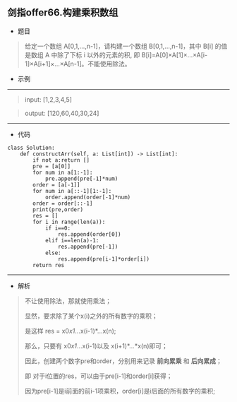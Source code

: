 剑指offer66.构建乘积数组
----------
 - 题目
>给定一个数组 A[0,1,…,n-1]，请构建一个数组 B[0,1,…,n-1]，其中 B[i] 的值是数组 A 中除了下标 i 以外的元素的积, 即 B[i]=A[0]×A[1]×…×A[i-1]×A[i+1]×…×A[n-1]。不能使用除法。

 - 示例
 ----------
>input: [1,2,3,4,5]

> output: [120,60,40,30,24]
 ----------
 - 代码
 >
>
    class Solution:
        def constructArr(self, a: List[int]) -> List[int]:
            if not a:return []
            pre = [a[0]]
            for num in a[1:-1]:
                pre.append(pre[-1]*num)
            order = [a[-1]]
            for num in a[::-1][1:-1]:
                order.append(order[-1]*num)
            order = order[::-1]
            print(pre,order)
            res = []
            for i in range(len(a)):
                if i==0:
                    res.append(order[0])
                elif i==len(a)-1:
                    res.append(pre[-1])
                else:
                    res.append(pre[i-1]*order[i])
            return res
 ----------
 - 解析
 > 
> 不让使用除法，那就使用乘法；
>
> 显然，要求除了某个x(i)之外的所有数字的乘积；
>
> 是这样 res = x0*x1*...x(i-1)*...x(n);
>
> 那么，只要有 x0*x1*...x(i-1)以及  x(i+1)*...*x(n)即可；
>
> 因此，创建两个数字pre和order，分别用来记录 **前向累乘** 和 **后向累成**；
>
> 即 对于i位置的res，可以由于pre[i-1]和order[i]获得；
>
> 因为pre[i-1]是i前面的前i-1项乘积，order[i]是i后面的所有数字的乘积;
>
> 